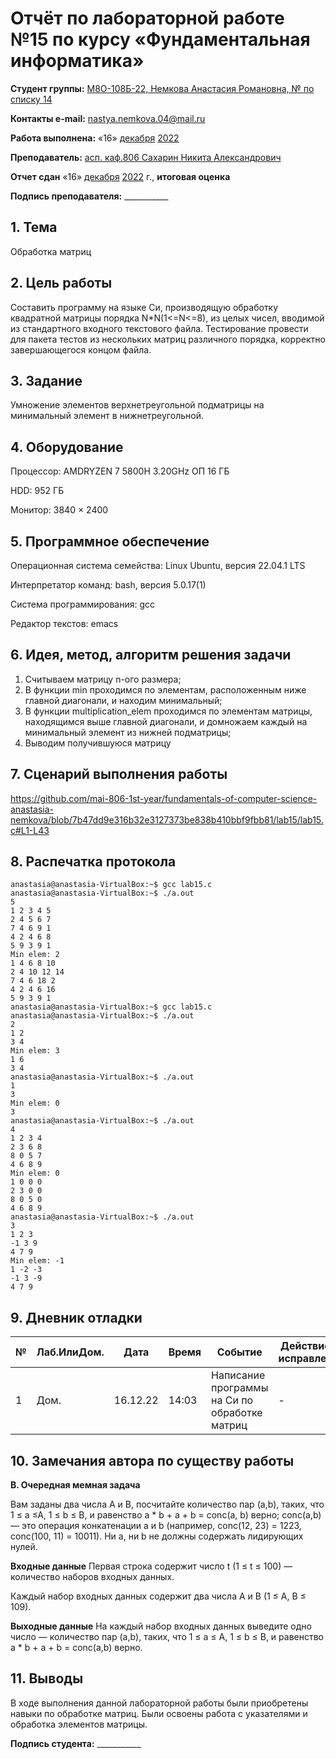 # Отчёт по лабораторной работе №15 по курсу «Фундаментальная информатика»

<b>Студент группы:</b> <ins>М8О-108Б-22, Немкова Анастасия Романовна, № по списку 14</ins>

<b>Контакты e-mail:</b> <ins>nastya.nemkova.04@mail.ru<ins>

<b>Работа выполнена:</b> «16» <ins>декабря</ins> <ins>2022</ins>

<b>Преподаватель:</b> <ins>асп. каф.806 Сахарин Никита Александрович</ins>

<b>Отчет сдан</b> «16» <ins>декабря</ins> <ins>2022</ins> г., <b>итоговая оценка</b> <ins>

<b>Подпись преподавателя:</b> ___________

## 1. Тема

Обработка матриц

## 2. Цель работы

Составить программу на языке Си, производящую обработку квадратной матрицы порядка N*N(1<=N<=8), из целых чисел, вводимой из стандартного входного текстового файла. Тестирование провести для пакета тестов из нескольких матриц различного порядка, корректно завершающегося концом файла.

## 3. Задание

Умножение элементов верхнетреугольной подматрицы на минимальный элемент в нижнетреугольной.

## 4. Оборудование

Процессор: AMDRYZEN 7 5800H 3.20GHz ОП 16 ГБ

НDD: 952 ГБ

Монитор: 3840 × 2400

## 5. Программное обеспечение

Операционная система семейства: Linux Ubuntu, версия 22.04.1 LTS

Интерпретатор команд: bash, версия 5.0.17(1)

Система программирования: gcc

Редактор текстов: emacs


## 6. Идея, метод, алгоритм решения задачи

1. Считываем матрицу n-ого размера;
2. В функции min проходимся по элементам, расположенным ниже главной диагонали, и находим минимальный;
3. В функции multiplication_elem проходимся по элементам матрицы, находящимся выше главной диагонали, и домножаем каждый на минимальный элемент из нижней подматрицы;
4. Выводим получившуюся матрицу

## 7. Сценарий выполнения работы

https://github.com/mai-806-1st-year/fundamentals-of-computer-science-anastasia-nemkova/blob/7b47dd9e316b32e3127373be838b410bbf9fbb81/lab15/lab15.c#L1-L43

## 8. Распечатка протокола

```
anastasia@anastasia-VirtualBox:~$ gcc lab15.c
anastasia@anastasia-VirtualBox:~$ ./a.out
5
1 2 3 4 5
2 4 5 6 7
7 4 6 9 1
4 2 4 6 8
5 9 3 9 1
Min elem: 2
1 4 6 8 10 
2 4 10 12 14 
7 4 6 18 2 
4 2 4 6 16 
5 9 3 9 1 
anastasia@anastasia-VirtualBox:~$ gcc lab15.c
anastasia@anastasia-VirtualBox:~$ ./a.out
2
1 2
3 4
Min elem: 3
1 6 
3 4 
anastasia@anastasia-VirtualBox:~$ ./a.out
1
3
Min elem: 0
3 
anastasia@anastasia-VirtualBox:~$ ./a.out
4
1 2 3 4
2 3 6 8
8 0 5 7
4 6 8 9
Min elem: 0
1 0 0 0 
2 3 0 0 
8 0 5 0 
4 6 8 9 
anastasia@anastasia-VirtualBox:~$ ./a.out
3
1 2 3
-1 3 9
4 7 9
Min elem: -1
1 -2 -3 
-1 3 -9 
4 7 9 

```

## 9. Дневник отладки

| № | Лаб.ИлиДом. | Дата | Время | Событие | Действие по исправлению | Примечание |
| --- | --- | --- | --- | --- | --- | --- |
| 1 | Дом. | 16.12.22 | 14:03 | Написание программы на Си по обработке матриц | - | - |

## 10. Замечания автора по существу работы
**B. Очередная мемная задача**

Вам заданы два числа A и B, посчитайте количество пар (a,b), таких, что 1 ≤ a ≤A, 1 ≤ b ≤ B, и равенство a * b + a + b = conc(a, b) верно; conc(a,b) — это операция конкатенации a и b (например, conc(12, 23) = 1223, conc(100, 11) = 10011). Ни a, ни b не должны содержать лидирующих нулей.

**Входные данные**
Первая строка содержит число t (1 ≤ t ≤ 100) — количество наборов входных данных.

Каждый набор входных данных содержит два числа A и B (1 ≤ A, B ≤ 109).

**Выходные данные**
На каждый набор входных данных выведите одно число — количество пар (a,b), таких, что 1 ≤ a ≤ A, 1 ≤ b ≤ B, и равенство a * b + a + b = conc(a,b) верно.

## 11. Выводы

В ходе выполнения данной лабораторной работы были приобретены навыки по обработке матриц. Были освоены работа с указателями и обработка элементов матрицы. 

<b>Подпись студента:</b> ___________

